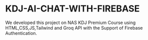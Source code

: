 # KDJ-AI-CHAT-WITH-FIREBASE
We developed this project on NAS KDJ Premium Course using HTML,CSS,JS,Tailwind and Groq API with the Support of Firebase Authentication.
